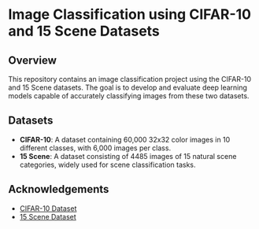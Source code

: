 # Image Classification using CIFAR-10 and 15 Scene Datasets

## Overview
This repository contains an image classification project using the CIFAR-10 and 15 Scene datasets. The goal is to develop and evaluate deep learning models capable of accurately classifying images from these two datasets.

## Datasets
- **CIFAR-10**: A dataset containing 60,000 32x32 color images in 10 different classes, with 6,000 images per class.
- **15 Scene**: A dataset consisting of 4485 images of 15 natural scene categories, widely used for scene classification tasks.


## Acknowledgements
- [CIFAR-10 Dataset](https://www.cs.toronto.edu/~kriz/cifar.html)
- [15 Scene Dataset](https://figshare.com/articles/dataset/15-Scene_Image_Dataset/7007177?file=12855452)


